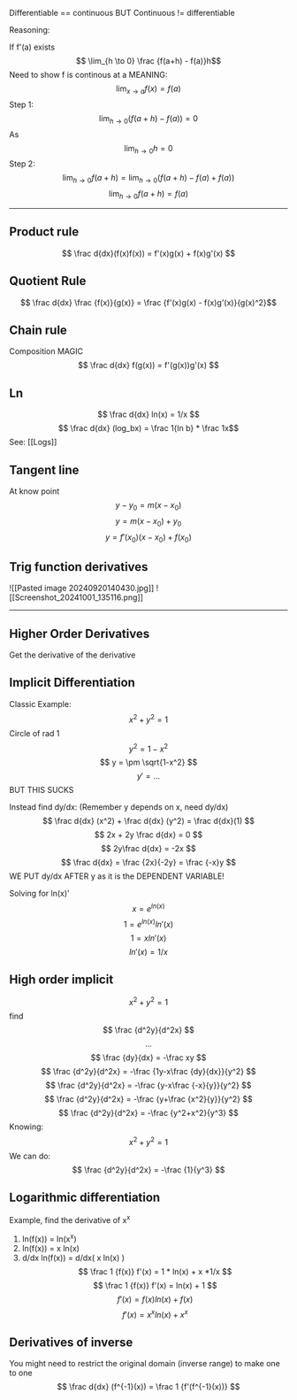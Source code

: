 Differentiable == continuous 
BUT
Continuous != differentiable

Reasoning:

If f'(a) exists
$$ \lim_{h \to 0} \frac {f(a+h) - f(a)}h$$
Need to show f is continous at a MEANING:
$$ \lim_{x \to a} f(x)=f(a) $$
Step 1:
$$ \lim_{h \to 0} (f(a+h)-f(a)) = 0 $$
As
$$ \lim_{h \to 0}h = 0 $$
Step 2:
$$ \lim_{h \to 0} f(a+h) = \lim_{h \to 0}(f(a+h) - f(a) + f(a)) $$
$$ \lim_{h \to 0} f(a+h) = f(a) $$

-------------
## Product rule
$$ \frac d{dx}(f(x)f(x)) = f'(x)g(x) + f(x)g'(x) $$
## Quotient Rule
$$ \frac d{dx} \frac {f(x)}{g(x)} = \frac {f'(x)g(x) - f(x)g'(x)}{g(x)^2}$$
## Chain rule
Composition MAGIC
$$ \frac d{dx} f(g(x)) = f'(g(x))g'(x) $$
## Ln
 $$ \frac d{dx} ln(x) = 1/x $$
 $$ \frac d{dx} (log_bx) = \frac 1{ln b} * \frac 1x$$
 See: [[Logs]]
## Tangent line
At know point
$$ y−y_0​=m(x−x_0​) $$
$$ y=m(x−x_0​) + y_0​ $$
$$ y=f'(x_0)(x−x_0​) + f(x_0) $$

## Trig function derivatives

![[Pasted image 20240920140430.jpg]]
![[Screenshot_20241001_135116.png]]
______________
## Higher Order  Derivatives
Get the derivative of the derivative
## Implicit Differentiation
Classic Example: $$ x^2 + y^2 = 1 $$
Circle of rad 1
$$ y^2 = 1-x^2 $$
$$ y = \pm \sqrt{1-x^2} $$ $$ y' = ...$$
BUT THIS SUCKS

Instead find dy/dx: (Remember y depends on x, need dy/dx)
$$ \frac d{dx} (x^2) + \frac d{dx} (y^2)  = \frac d{dx}(1) $$
$$ 2x + 2y \frac d{dx} = 0 $$
$$ 2y\frac d{dx} = -2x $$
$$ \frac d{dx} = \frac {2x}{-2y} = \frac  {-x}y $$
WE PUT dy/dx AFTER y as it is the DEPENDENT VARIABLE!


Solving for ln(x)'
$$ x = e^{ln(x)}$$
$$ 1 = e^{ln(x)}ln'(x)$$
$$ 1 = xln'(x)$$
$$ ln'(x) = 1/x$$
## High order implicit
$$ x^2 + y^2 = 1$$
find $$ \frac {d^2y}{d^2x} $$
$$...$$$$ \frac {dy}{dx} = -\frac xy $$
$$ \frac {d^2y}{d^2x} = -\frac {1y-x\frac {dy}{dx}}{y^2} $$
$$ \frac {d^2y}{d^2x} = -\frac {y-x\frac {-x}{y}}{y^2} $$
$$ \frac {d^2y}{d^2x} = -\frac {y+\frac {x^2}{y}}{y^2} $$
$$ \frac {d^2y}{d^2x} = -\frac {y^2+x^2}{y^3} $$
Knowing: $$ x^2 + y^2 = 1$$
We can do:
$$ \frac {d^2y}{d^2x} = -\frac {1}{y^3} $$

## Logarithmic differentiation 
Example, find the derivative of x<sup>x</sub>
1. ln(f(x)) = ln(x<sup>x</sup>)
2. ln(f(x))  = x ln(x)
3. d/dx ln(f(x)) = d/dx( x ln(x) )
$$ \frac 1 {f(x)} f'(x) = 1 * ln(x) + x *1/x $$
$$ \frac 1 {f(x)} f'(x) = ln(x) + 1 $$
$$ f'(x) = f(x)ln(x) + f(x) $$
$$ f'(x) = x^xln(x) + x^x $$

## Derivatives of inverse
You might need to restrict the original domain (inverse range) to make one to one
$$ \frac d{dx} (f^{-1}(x)) = \frac 1 {f'(f^{-1}(x))} $$